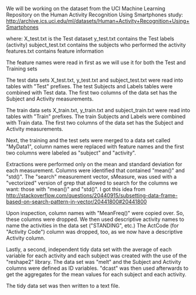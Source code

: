 We will be working on the dataset from the UCI Machine Learning Repository on the Human Activity Recognition Using Smartphones study: http://archive.ics.uci.edu/ml/datasets/Human+Activity+Recognition+Using+Smartphones 

  where:
 		X_test.txt is the Test dataset
 		y_test.txt contains the Test labels (activity)
 		subject_test.txt contains the subjects who performed the activity
 		features.txt contains feature information

The feature names were read in first as we will use it for both the Test and Training sets

The test data sets X_test.txt, y_test.txt and subject_test.txt were read into tables with "Test" prefixes.
The test Subjects and Labels tables were combined with Test data. The first two columns of the data set has the Subject and Activity measurements.

The train data sets X_train.txt, y_train.txt and subject_train.txt were read into tables with "Train" prefixes.
The train Subjects and Labels were combined with Train data. The first two columns of the data set has the Subject and Activity measurements.

Next, the training and the test sets were merged to a data set called "MyData1", column names were replaced with feature names and the first two columns were labeled as "subject" and "activity".

Extractions were performed only on the mean and standard deviation for each measurement. Columns were identified that contained "mean()" and "std()".  The "search" measurement vector, sMeasure, was used with a "vectorized" version of grep that allowed to search for the columns we want: those with "mean()" and "std()". I got this idea from http://stackoverflow.com/questions/20440915/subsetting-data-frame-based-on-search-pattern-in-vector/20441800#20441800

Upon inspection, column names with "MeanFreq()" were copied over. So, these columns were dropped. We then used descriptive activity names to name the activities in the data set ("STANDING", etc.) The ActCode (for "Activity Code") column was dropped, too, as we now have a descriptive Activity column.

Lastly, a second, independent tidy data set with the average of each variable for each activity and each subject was created with the use of the "reshape2" library. The data set was "melt" and the Subject and Activity columns were defined as ID variables. "dcast" was then used afterwards to get the aggregates for the mean values for each subject and each activity.

The tidy data set was then written to a text file.
